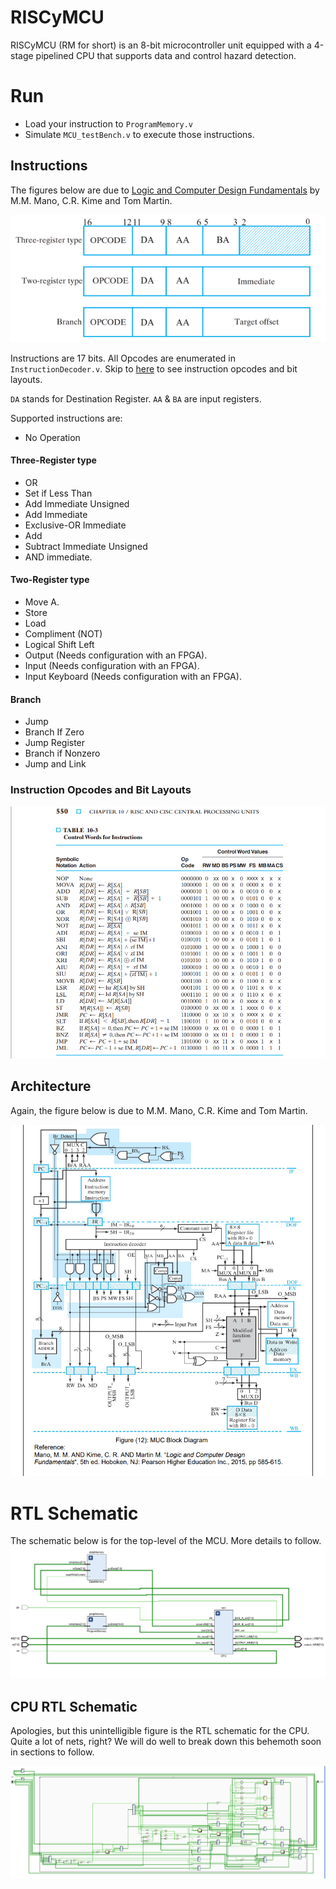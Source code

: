 # RISCyMCU
RISCyMCU (RM for short) is an 8-bit microcontroller unit 
equipped with a 4-stage pipelined CPU that supports data and control hazard detection. 

# Run
- Load your instruction to `ProgramMemory.v` 
- Simulate `MCU_testBench.v` to execute those instructions.

## Instructions
The figures below are due to [Logic and Computer Design Fundamentals](https://www.amazon.com/Logic-Computer-Design-Fundamentals-5th/dp/0133760634)
by M.M. Mano, C.R. Kime and Tom Martin.

![ISA_format](arch/ISA.png)

Instructions are 17 bits. All Opcodes are enumerated in `InstructionDecoder.v`. Skip to [here](#Instruction-Opcodes-and-Bit-Layouts) to see instruction opcodes and bit layouts.

`DA` stands for Destination Register.
`AA` & `BA` are input registers.

Supported instructions are:
- No Operation

#### Three-Register type
- OR
- Set if Less Than
- Add Immediate Unsigned
- Add Immediate
- Exclusive-OR Immediate
- Add
- Subtract Immediate Unsigned
- AND immediate.

#### Two-Register type
- Move A.
- Store
- Load
- Compliment (NOT)
- Logical Shift Left
- Output (Needs configuration with an FPGA).
- Input (Needs configuration with an FPGA).
- Input Keyboard (Needs configuration with an FPGA).

#### Branch
- Jump
- Branch If Zero     
- Jump Register 
- Branch if Nonzero  
- Jump and Link

### Instruction Opcodes and Bit Layouts
![ISA](arch/ISA_detail.png)

## Architecture
Again, the figure below is due to M.M. Mano, C.R. Kime and Tom Martin.

![Architecture](arch/RISCyMCU_Arch.png)

# RTL Schematic
The schematic below is for the top-level of the MCU. More details to follow.
![MCU RTL](arch/MCU_RTL.png)

## CPU RTL Schematic
Apologies, but this unintelligible figure is the RTL schematic for the CPU. Quite a lot of nets, right?
We will do well to break down this behemoth soon in sections to follow.

![MCU RTL](arch/CPU_RTL.png)
